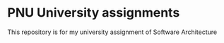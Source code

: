 # PNU University assignments
This repository is for my university assignment of Software Architecture
